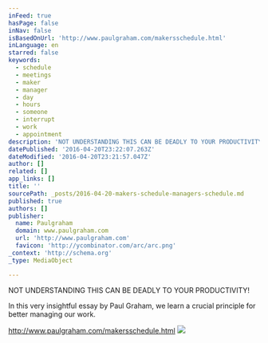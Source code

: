 ```yaml
---
inFeed: true
hasPage: false
inNav: false
isBasedOnUrl: 'http://www.paulgraham.com/makersschedule.html'
inLanguage: en
starred: false
keywords:
  - schedule
  - meetings
  - maker
  - manager
  - day
  - hours
  - someone
  - interrupt
  - work
  - appointment
description: 'NOT UNDERSTANDING THIS CAN BE DEADLY TO YOUR PRODUCTIVITY!'
datePublished: '2016-04-20T23:22:07.263Z'
dateModified: '2016-04-20T23:21:57.047Z'
author: []
related: []
app_links: []
title: ''
sourcePath: _posts/2016-04-20-makers-schedule-managers-schedule.md
published: true
authors: []
publisher:
  name: Paulgraham
  domain: www.paulgraham.com
  url: 'http://www.paulgraham.com'
  favicon: 'http://ycombinator.com/arc/arc.png'
_context: 'http://schema.org'
_type: MediaObject

---
```

NOT UNDERSTANDING THIS CAN BE DEADLY TO YOUR PRODUCTIVITY!

In this very insightful essay by Paul Graham, we learn a crucial principle for better managing our work.

http://www.paulgraham.com/makersschedule.html
![](https://the-grid-user-content.s3-us-west-2.amazonaws.com/4a85cea7-e100-4f73-b3b2-075d261784fc.jpg)